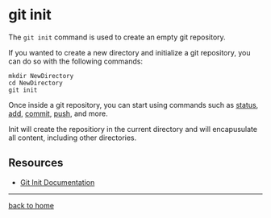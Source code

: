 # git init 

The `git init` command is used to create an empty git repository.

If you wanted to create a new directory and initialize a git repository, you can do so with the following commands:

```
mkdir NewDirectory
cd NewDirectory
git init
```

Once inside a git repository, you can start using commands such as
[status](./Status.md),
[add](./Add.md),
[commit](./Commit.md),
[push](./Push.md),
and more.

Init will create the repositiory in the current directory and will encapusulate all content, including other directories.

## Resources

- [Git Init Documentation](https://git-scm.com/docs/git-init)

---

[back to home](../README.md)